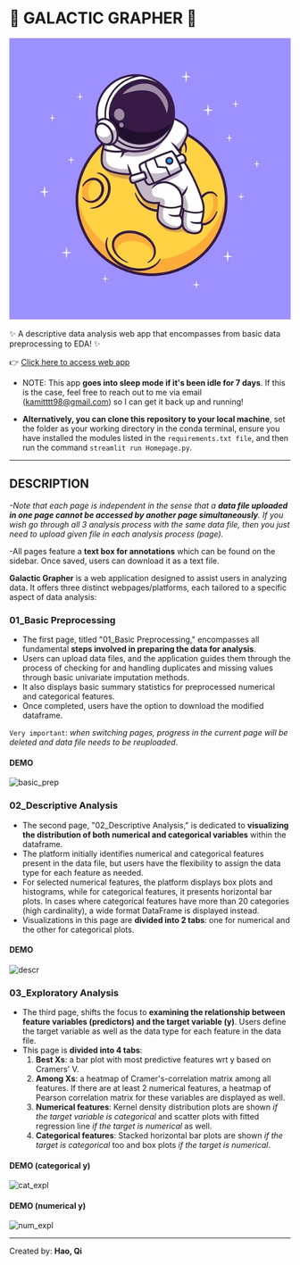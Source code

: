 # 💫 GALACTIC GRAPHER 💫

![Galactic Grapher](./Images/astr.jpg)

✨ A descriptive data analysis web app that encompasses from basic data preprocessing to EDA! ✨

👉 [Click here to access web app](https://galacticgrapherst-lj3kqinzmrckvsdu6sslnd.streamlit.app/) <br>
- NOTE: This app **goes into sleep mode if it's been idle for 7 days**. If this is the case, feel free to reach out to me via email (kamitttt98@gmail.com) so I can get it back up and running!

- **Alternatively, you can clone this repository to your local machine**, set the folder as your working directory in the conda terminal, ensure you have installed the modules listed in the `requirements.txt file`, and then run the command `streamlit run Homepage.py`.

---

## DESCRIPTION

*-Note that each page is independent in the sense that a **data file uploaded in one page cannot be accessed by another page simultaneously**. If you wish go through all 3 analysis process with the same data file, then you just need to upload given file in each analysis process (page).*
  
-All pages feature a **text box for annotations** which can be found on the sidebar. Once saved, users can download it as a text file.

**Galactic Grapher** is a web application designed to assist users in analyzing data. It offers three distinct webpages/platforms, each tailored to a specific aspect of data analysis:

### 01_Basic Preprocessing

- The first page, titled "01_Basic Preprocessing," encompasses all fundamental **steps involved in preparing the data for analysis**.
- Users can upload data files, and the application guides them through the process of checking for and handling duplicates and missing values through basic univariate imputation methods.
- It also displays basic summary statistics for preprocessed numerical and categorical features.
- Once completed, users have the option to download the modified dataframe.
  
`Very important`: *when switching pages, progress in the current page will be deleted and data file needs to be reuploaded*.

#### DEMO
![basic_prep](https://github.com/Haoqi9/galactic_grapher_st/assets/159468032/7a3aafd7-71c5-4311-9c11-1e096a18577f)

### 02_Descriptive Analysis

- The second page, "02_Descriptive Analysis," is dedicated to **visualizing the distribution of both numerical and categorical variables** within the dataframe.
- The platform initially identifies numerical and categorical features present in the data file, but users have the flexibility to assign the data type for each feature as needed.
- For selected numerical features, the platform displays box plots and histograms, while for categorical features, it presents horizontal bar plots. In cases where categorical features have more than 20 categories (high cardinality), a wide format DataFrame is displayed instead.
- Visualizations in this page are **divided into 2 tabs**: one for numerical and the other for categorical plots.

#### DEMO
![descr](https://github.com/Haoqi9/galactic_grapher_st/assets/159468032/bf57dff6-0410-4eef-aaf4-191f16d784a1)

### 03_Exploratory Analysis

- The third page, shifts the focus to **examining the relationship between feature variables (predictors) and the target variable (y)**. Users define the target variable as well as the data type for each feature in the data file.
- This page is **divided into 4 tabs**:
  1. **Best Xs**: a bar plot with most predictive features wrt y based on Cramers' V.
  2. **Among Xs**: a heatmap of Cramer's-correlation matrix among all features. If there are at least 2 numerical features, a heatmap of Pearson correlation matrix for these variables are displayed as well. 
  3. **Numerical features**: Kernel density distribution plots are shown *if the target variable is categorical* and scatter plots with fitted regression line *if the target is numerical* as well.
  4. **Categorical features**: Stacked horizontal bar plots are shown *if the target is categorical* too and box plots *if the target is numerical*.

#### DEMO (categorical y)
![cat_expl](https://github.com/Haoqi9/galactic_grapher_st/assets/159468032/aa352faf-9e91-43e6-a0be-17ae96cd9395)

#### DEMO (numerical y)
![num_expl](https://github.com/Haoqi9/galactic_grapher_st/assets/159468032/ca90dbfc-2b99-413d-aa48-986d69701707)

---

Created by: **Hao, Qi**

